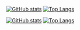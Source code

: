 [![GitHub stats](https://github-readme-stats.vercel.app/api?username=CptWesley&line_height=39&v&custom_title=Statistics&show_icons=true&include_all_commits=true&number_format=long&show=reviews,discussions_started,discussions_answered,prs_merged,prs_merged_percentage&theme=github_dark#gh-light-mode-only)](https://github.com/CptWesley#gh-dark-mode-only)
[![Top Langs](https://github-readme-stats.vercel.app/api/top-langs/?username=CptWesley&layout=donut-vertical&langs_count=500&size_weight=0.5&count_weight=0.5&exclude_repo=Gw2InteractiveMap&theme=github_dark#gh-dark-mode-only)](https://github.com/CptWesley#gh-dark-mode-only)

[![GitHub stats](https://github-readme-stats.vercel.app/api?username=CptWesley&line_height=39&v&custom_title=Statistics&show_icons=true&include_all_commits=true&number_format=long&show=reviews,discussions_started,discussions_answered,prs_merged,prs_merged_percentage&rank_icon=&theme=default#gh-light-mode-only)](https://github.com/CptWesley#gh-light-mode-only)
[![Top Langs](https://github-readme-stats.vercel.app/api/top-langs/?username=CptWesley&layout=donut-vertical&langs_count=500&size_weight=0.5&count_weight=0.5&exclude_repo=Gw2InteractiveMap&theme=default#gh-light-mode-only)](https://github.com/CptWesley#gh-light-mode-only)
